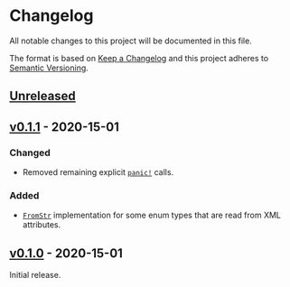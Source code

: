 # Changelog
All notable changes to this project will be documented in this file.

The format is based on [Keep a Changelog](http://keepachangelog.com/en/1.0.0/)
and this project adheres to [Semantic Versioning](http://semver.org/spec/v2.0.0.html).


## [Unreleased]

[Unreleased]: https://github.com/althonos/uniprot.rs/compare/v0.1.1...HEAD


## [v0.1.1] - 2020-15-01

### Changed
- Removed remaining explicit [`panic!`] calls.
### Added
- [`FromStr`] implementation for some enum types that are read from XML
  attributes.

[v0.1.1]: https://github.com/althonos/uniprot.rs/compare/v0.1.0...v0.1.1
[`panic!`]: https://doc.rust-lang.org/std/macro.panic.html
[`FromStr`]: https://doc.rust-lang.org/std/str/trait.FromStr.html


## [v0.1.0] - 2020-15-01

Initial release.

[v0.1.0]: https://github.com/althonos/uniprot.rs/compare/52e6940...v0.1.0
